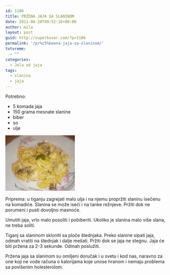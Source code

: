 ```yaml
---
id: 1186
title: PRŽENA JAJA SA SLANINOM
date: 2011-06-20T09:52:16+00:00
author: mila
layout: post
guid: http://superkuvar.com/?p=1186
permalink: '/pr%c5%beena-jaja-sa-slaninom/'
totvreme:
  - ""
categories:
  - Jela od jaja
tags:
  - slanina
  - jaja
---
```

Potrebno:

  * 5 komada jaja
  * 150 grama mesnate slanine
  * biber
  * so
  * ulje

<img class="alignnone size-full wp-image-1187" title="przenajaja" src="/wp-content/uploads/2011/06/przenajaja1-e1308563523984.jpg" alt="" width="217" height="173" /> 

Priprema: u tiganju zagrejati malo ulja i na njemu propržiti slaninu isečenu na komadiće. Slanina se može iseći i na tanke režnjeve. Pržiti dok ne porumeni i pusti dovoljno masnoće.

Umutiti jaja, vrlo malo posoliti i pobiberiti. Ukoliko je slanina malo više slana, ne treba soliti.

Tiganj sa slaninom skloniti sa ploče štednjaka. Preko slanine sipati jaja, odmah vratiti na štednjak i dalje mešati. Pržiti dok se jaja ne stegnu. Jaja će biti pržena za 2-3 sekunde. Odmah poslužiti.

Pržena jaja sa slaninom su omiljeni doručak i u svetu i kod nas, naravno za one koji ne vode računa o kalorijama koje unose hranom i nemaju problema sa povišenim holesterolom.